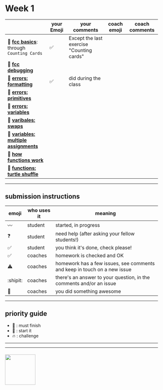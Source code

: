 # Week 1

|  | your Emoji | your comments | coach emoji | coach comments |
| --- | --- | --- | --- | --- |
| :seedling: __[fcc basics](./fcc-basic-js-pt-1.md)__: through ```Counting Cards``` |:white_check_mark:|Except the last exercise "Counting cards" | | |
| :dash: __[fcc debugging](./fcc-debugging.md)__ | | | | |
| :seedling: __[errors: formatting](./jl-errors-formatting.md)__ |:white_check_mark:|did during the class| | |
| :seedling: __[errors: primitives](./jl-errors-primitive-types.md)__ | | | | |
| :seedling: __[errors: variables](./jl-errors-variables.md)__ | | | | |
| :seedling: __[varibales: swaps](./jl-variables-swaps.md)__ | | | | |
| :dash: __[variables: multiple assignments](./jl-variables-multiple.md)__ | | | | |
| :seedling: __[how functions work](./jl-functions.md)__ | | | | |
| :dash: __[functions: turtle shuffle](./jl-turtle-shuffle.md)__ | | | | |

---


## submission instructions

| emoji | who uses it | meaning |
| --- | --- | --- |
|  :wavy_dash: | student | started, in progress  | 
| :question: | student | need help (after asking your fellow students!) | 
| :white_check_mark: | student | you think it's done, check please! | 
| :white_check_mark: | coaches | homework is checked and OK |
| :warning: | coaches | homework has a few issues, see comments and keep in touch on a new issue |
| :shipit: | coaches | there's an answer to your question, in the comments and/or an issue  | 
| :star2: | coaches | you did something awesome |

---

## priority guide

* :seedling: : must finish
* :dash: : start it
* :fire: : challenge

___
___
### <a href="https://hackyourfuture.be" target="_blank"><img src="https://pbs.twimg.com/profile_images/984474625009741824/Bs_qKx6-_400x400.jpg" width="100" height="100"></img></a>

